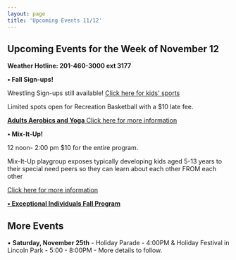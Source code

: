 ```yaml
---
layout: page
title: 'Upcoming Events 11/12'
---
```

 
## Upcoming Events for the Week of November 12 

**Weather Hotline: 201-460-3000 ext 3177**


**• Fall Sign-ups!** 

Wrestling Sign-ups still available! [Click here for kids' sports](/departments/recreation/sports-and-activities/childrens-catalog/)


Limited spots open for Recreation Basketball with a $10 late fee.


[**Adults Aerobics and Yoga** Click here for more information](/departments/recreation/sports-and-activities/adult-catalog/)


**• Mix-It-Up!** 

12 noon- 2:00 pm  $10 for the entire program.

Mix-It-Up playgroup exposes typically developing kids aged 5-13 years to their
special need peers so they can learn about each other FROM each other

[Click here for more information](https://storage.googleapis.com/static.rutherford-nj.com/recreation/posts/MIx%20it%20up%20flyer%20-%202018-2019.pdf)

[**• Exceptional Individuals Fall Program**](https://storage.googleapis.com/static.rutherford-nj.com/recreation/Exceptional%20Individuals%20Program%20Fall%202018.pdf)


## More Events

• **Saturday, November 25th** - Holiday Parade - 4:00PM & Holiday Festival in Lincoln Park - 5:00 - 8:00PM - More details to follow.

